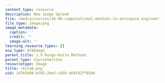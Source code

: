 ```yaml
---
content_type: resource
description: New image Upload
file: /media/courses/16-90-computational-methods-in-aerospace-engineering-spring-2014/1d765b08bf022be5cb59a6df42ff01bb_rkstab.png
file_type: image/png
image_metadata:
  caption: ''
  credit: ''
  image-alt: ''
learning_resource_types: []
ocw_type: OCWImage
parent_title: 1.9 Runge-Kutta Methods
parent_type: CourseSection
resourcetype: Image
title: rkstab.png
uid: 1d765b08-bf02-2be5-cb59-a6df42ff01bb
---
```

